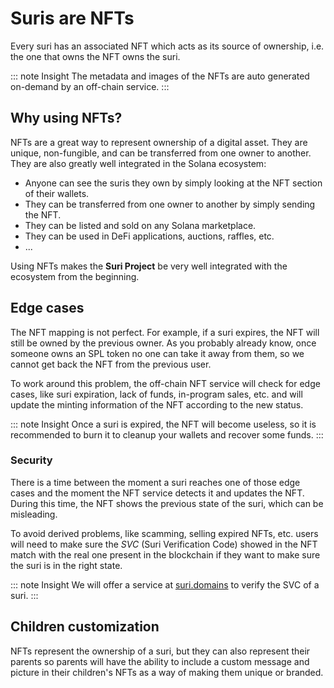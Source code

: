 # Suris are NFTs

Every suri has an associated NFT which acts as its source of ownership, i.e. the one that owns the NFT owns the suri.

::: note Insight
The metadata and images of the NFTs are auto generated on-demand by an off-chain service.
:::

## Why using NFTs?

NFTs are a great way to represent ownership of a digital asset. They are unique, non-fungible, and can be transferred
from one owner to another. They are also greatly well integrated in the Solana ecosystem:

- Anyone can see the suris they own by simply looking at the NFT section of their wallets.
- They can be transferred from one owner to another by simply sending the NFT.
- They can be listed and sold on any Solana marketplace.
- They can be used in DeFi applications, auctions, raffles, etc.
- ...

Using NFTs makes the **Suri Project** be very well integrated with the ecosystem from the beginning.

## Edge cases

The NFT mapping is not perfect. For example, if a suri expires, the NFT will still be owned by the previous owner. As
you probably already know, once someone owns an SPL token no one can take it away from them, so we cannot get back the
NFT from the previous user.

To work around this problem, the off-chain NFT service will check for edge cases, like suri expiration, lack of funds,
in-program sales, etc. and will update the minting information of the NFT according to the new status.

::: note Insight
Once a suri is expired, the NFT will become useless, so it is recommended to burn it to cleanup your wallets and recover
some funds.
:::

### Security

There is a time between the moment a suri reaches one of those edge cases and the moment the NFT service detects it and
updates the NFT. During this time, the NFT shows the previous state of the suri, which can be misleading.

To avoid derived problems, like scamming, selling expired NFTs, etc. users will need to make sure the _SVC_ (Suri
Verification Code) showed in the NFT match with the real one present in the blockchain if they want to make sure the
suri is in the right state.

::: note Insight
We will offer a service at [suri.domains](https://suri.domains) to verify the SVC of a suri.
:::

## Children customization

NFTs represent the ownership of a suri, but they can also represent their parents so parents will have the ability to
include a custom message and picture in their children's NFTs as a way of making them unique or branded.